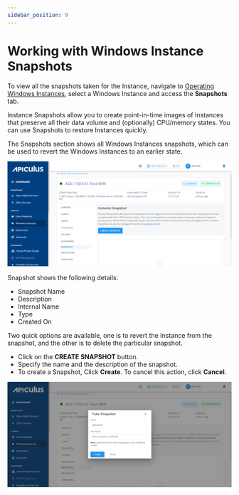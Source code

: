 ```yaml
---
sidebar_position: 9
---
```

# Working with Windows Instance Snapshots

To view all the snapshots taken for the Instance, navigate to [Operating Windows Instances](AboutWindowsInstances), select a Windows Instance and access the **Snapshots** tab.

Instance Snapshots allow you to create point-in-time images of Instances that preserve all their data volume and (optionally) CPU/memory states. You can use Snapshots to restore Instances quickly.

The Snapshots section shows all Windows Instances snapshots, which can be used to revert the Windows Instances to an earlier state.

![Snapshots](img/Snapshots1.png)

Snapshot shows the following details:
- Snapshot Name
- Description
- Internal Name
- Type
- Created On
 
Two quick options are available, one is to revert the Instance from the snapshot, and the other is to delete the particular snapshot.

- Click on the **CREATE SNAPSHOT** button.
- Specify the name and the description of the snapshot.
- To create a Snapshot, Click **Create**. To cancel this action, click **Cancel**.

![Snapshots](img/Snapshots2.png)




